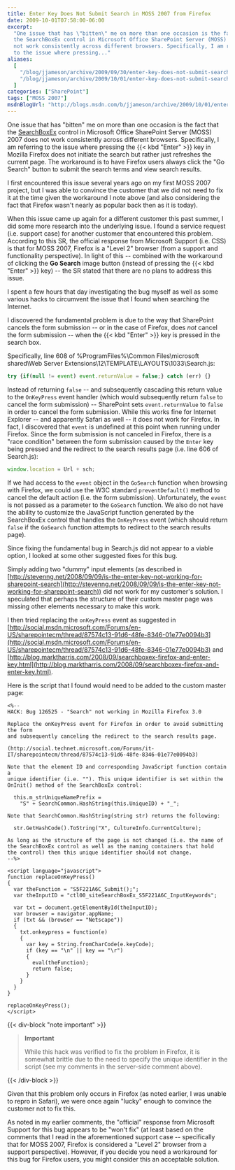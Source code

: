```yaml
---
title: Enter Key Does Not Submit Search in MOSS 2007 from Firefox
date: 2009-10-01T07:58:00-06:00
excerpt:
  "One issue that has \"bitten\" me on more than one occasion is the fact that
  the SearchBoxEx control in Microsoft Office SharePoint Server (MOSS) 2007 does
  not work consistently across different browsers. Specifically, I am referring
  to the issue where pressing..."
aliases:
  [
    "/blog/jjameson/archive/2009/09/30/enter-key-does-not-submit-search-in-moss-2007-from-firefox.aspx",
    "/blog/jjameson/archive/2009/10/01/enter-key-does-not-submit-search-in-moss-2007-from-firefox.aspx",
  ]
categories: ["SharePoint"]
tags: ["MOSS 2007"]
msdnBlogUrl: "http://blogs.msdn.com/b/jjameson/archive/2009/10/01/enter-key-does-not-submit-search-in-moss-2007-from-firefox.aspx"
---
```


One issue that has "bitten" me on more than one occasion is the fact that the
[SearchBoxEx](http://msdn.microsoft.com/en-us/library/microsoft.sharepoint.portal.webcontrols.searchboxex.aspx)
control in Microsoft Office SharePoint Server (MOSS) 2007 does not work
consistently across different browsers. Specifically, I am referring to the
issue where pressing the {{< kbd "Enter" >}} key in Mozilla Firefox does not
initiate the search but rather just refreshes the current page. The workaround
is to have Firefox users always click the "Go Search" button to submit the
search terms and view search results.

I first encountered this issue several years ago on my first MOSS 2007 project,
but I was able to convince the customer that we did not need to fix it at the
time given the workaround I note above (and also considering the fact that
Firefox wasn't nearly as popular back then as it is today).

When this issue came up again for a different customer this past summer, I did
some more research into the underlying issue. I found a service request (i.e.
support case) for another customer that encountered this problem. According to
this SR, the official response from Microsoft Support (i.e. CSS) is that for
MOSS 2007, Firefox is a "Level 2" browser (from a support and functionality
perspective). In light of this -- combined with the workaround of clicking the
**Go Search** image button (instead of pressing the {{< kbd "Enter" >}} key) --
the SR stated that there are no plans to address this issue.

I spent a few hours that day investigating the bug myself as well as some
various hacks to circumvent the issue that I found when searching the Internet.

I discovered the fundamental problem is due to the way that SharePoint cancels
the form submission -- or in the case of Firefox, does _not_ cancel the form
submission -- when the {{< kbd "Enter" >}} key is pressed in the search box.

Specifically, line 608 of %ProgramFiles%\Common Files\microsoft shared\Web
Server Extensions\12\TEMPLATE\LAYOUTS\1033\Search.js:

```JavaScript
try {if(null != event) event.returnValue = false;} catch (err) {}
```

Instead of returning `false` -- and subsequently cascading this return value to
the `OnKeyPress` event handler (which would subsequently return `false` to
cancel the form submission) -- SharePoint sets `event.returnValue` to `false` in
order to cancel the form submission. While this works fine for Internet Explorer
-- and apparently Safari as well -- it does not work for Firefox. In fact, I
discovered that `event` is undefined at this point when running under Firefox.
Since the form submission is not canceled in Firefox, there is a "race
condition" between the form submission caused by the `Enter` key being pressed
and the redirect to the search results page (i.e. line 606 of Search.js):

```JavaScript
window.location = Url + sch;
```

If we had access to the `event` object in the `GoSearch` function when browsing
with Firefox, we could use the W3C standard `preventDefault()` method to cancel
the default action (i.e. the form submission). Unfortunately, the `event` is not
passed as a parameter to the `GoSearch` function. We also do not have the
ability to customize the JavaScript function generated by the SearchBoxEx
control that handles the `OnKeyPress` event (which should return `false` if the
`GoSearch` function attempts to redirect to the search results page).

Since fixing the fundamental bug in Search.js did not appear to a viable option,
I looked at some other suggested fixes for this bug.

Simply adding two "dummy" input elements (as described in
[http://stevenng.net/2008/09/09/is-the-enter-key-not-working-for-sharepoint-search](http://stevenng.net/2008/09/09/is-the-enter-key-not-working-for-sharepoint-search))
did not work for my customer's solution. I speculated that perhaps the structure
of their custom master page was missing other elements necessary to make this
work.

I then tried replacing the `onKeyPress` event as suggested in
[http://social.msdn.microsoft.com/Forums/en-US/sharepointecm/thread/87574c13-91d6-48fe-8346-01e77e0094b3](http://social.msdn.microsoft.com/Forums/en-US/sharepointecm/thread/87574c13-91d6-48fe-8346-01e77e0094b3)
and
[http://blog.marktharris.com/2008/09/searchboxex-firefox-and-enter-key.html](http://blog.marktharris.com/2008/09/searchboxex-firefox-and-enter-key.html).

Here is the script that I found would need to be added to the custom master
page:

```ASP.NET
<%--
HACK: Bug 126525 - "Search" not working in Mozilla Firefox 3.0

Replace the onKeyPress event for Firefox in order to avoid submitting the form
and subsequently canceling the redirect to the search results page.

(http://social.technet.microsoft.com/Forums/it-IT/sharepointecm/thread/87574c13-91d6-48fe-8346-01e77e0094b3)

Note that the element ID and corresponding JavaScript function contain a
unique identifier (i.e. ""). This unique identifier is set within the
OnInit() method of the SearchBoxEx control:

  this.m_strUniqueNamePrefix =
    "S" + SearchCommon.HashString(this.UniqueID) + "_";

Note that SearchCommon.HashString(string str) returns the following:

  str.GetHashCode().ToString("X", CultureInfo.CurrentCulture);

As long as the structure of the page is not changed (i.e. the name of
the SearchBoxEx control as well as the naming containers that hold
the control) then this unique identifier should not change.
--%>

<script language="javascript">
function replaceOnKeyPress()
{
  var theFunction = "S5F221A6C_Submit();";
  var theInputID = "ctl00_siteSearchBoxEx_S5F221A6C_InputKeywords";

  var txt = document.getElementById(theInputID);
  var browser = navigator.appName;
  if (txt && (browser == "Netscape"))
  {
    txt.onkeypress = function(e)
    {
      var key = String.fromCharCode(e.keyCode);
      if (key == "\n" || key == "\r")
      {
        eval(theFunction);
        return false;
      }
    }
  }
}

replaceOnKeyPress();
</script>
```

{{< div-block "note important" >}}

> **Important**
>
> While this hack was verified to fix the problem in Firefox, it is somewhat
> brittle due to the need to specify the unique identifier in the script (see my
> comments in the server-side comment above).

{{< /div-block >}}

Given that this problem only occurs in Firefox (as noted earlier, I was unable
to repro in Safari), we were once again "lucky" enough to convince the customer
not to fix this.

As noted in my earlier comments, the "official" response from Microsoft Support
for this bug appears to be "won't fix" (at least based on the comments that I
read in the aforementioned support case -- specifically that for MOSS 2007,
Firefox is considered a "Level 2" browser from a support perspective). However,
if you decide you need a workaround for this bug for Firefox users, you might
consider this an acceptable solution.
